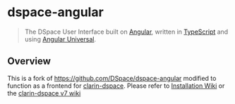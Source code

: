 dspace-angular
==============

> The DSpace User Interface built on [Angular](https://angular.io/), written in [TypeScript](https://www.typescriptlang.org/) and using [Angular Universal](https://angular.io/guide/universal).

Overview
--------

This is a fork of https://github.com/DSpace/dspace-angular modified to function as a frontend for [clarin-dspace](https://github.com/ufal/clarin-dspace). Please refer to [Installation Wiki](https://github.com/ufal/clarin-dspace/wiki/NewInstallation) or the [clarin-dspace v7 wiki](https://github.com/ufal/clarin-dspace/wiki/NewHome) 
